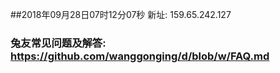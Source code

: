 ##2018年09月28日07时12分07秒 新址: 159.65.242.127
### 兔友常见问题及解答: https://github.com/wanggonging/d/blob/w/FAQ.md
